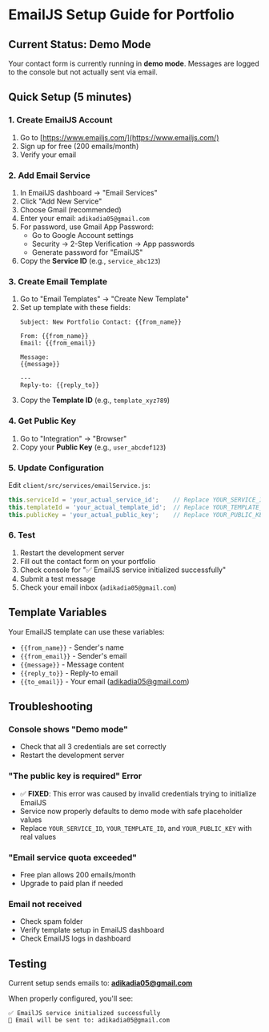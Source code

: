# EmailJS Setup Guide for Portfolio

## Current Status: Demo Mode
Your contact form is currently running in **demo mode**. Messages are logged to the console but not actually sent via email.

## Quick Setup (5 minutes)

### 1. Create EmailJS Account
1. Go to [https://www.emailjs.com/](https://www.emailjs.com/)
2. Sign up for free (200 emails/month)
3. Verify your email

### 2. Add Email Service
1. In EmailJS dashboard → "Email Services"
2. Click "Add New Service"
3. Choose Gmail (recommended)
4. Enter your email: `adikadia05@gmail.com`
5. For password, use Gmail App Password:
   - Go to Google Account settings
   - Security → 2-Step Verification → App passwords
   - Generate password for "EmailJS"
6. Copy the **Service ID** (e.g., `service_abc123`)

### 3. Create Email Template
1. Go to "Email Templates" → "Create New Template"
2. Set up template with these fields:
   ```
   Subject: New Portfolio Contact: {{from_name}}
   
   From: {{from_name}}
   Email: {{from_email}}
   
   Message:
   {{message}}
   
   ---
   Reply-to: {{reply_to}}
   ```
3. Copy the **Template ID** (e.g., `template_xyz789`)

### 4. Get Public Key
1. Go to "Integration" → "Browser"
2. Copy your **Public Key** (e.g., `user_abcdef123`)

### 5. Update Configuration
Edit `client/src/services/emailService.js`:

```javascript
this.serviceId = 'your_actual_service_id';    // Replace YOUR_SERVICE_ID
this.templateId = 'your_actual_template_id';  // Replace YOUR_TEMPLATE_ID  
this.publicKey = 'your_actual_public_key';    // Replace YOUR_PUBLIC_KEY
```

### 6. Test
1. Restart the development server
2. Fill out the contact form on your portfolio
3. Check console for "✅ EmailJS service initialized successfully"
4. Submit a test message
5. Check your email inbox (`adikadia05@gmail.com`)

## Template Variables
Your EmailJS template can use these variables:
- `{{from_name}}` - Sender's name
- `{{from_email}}` - Sender's email  
- `{{message}}` - Message content
- `{{reply_to}}` - Reply-to email
- `{{to_email}}` - Your email (adikadia05@gmail.com)

## Troubleshooting

### Console shows "Demo mode"
- Check that all 3 credentials are set correctly
- Restart the development server

### "The public key is required" Error
- ✅ **FIXED**: This error was caused by invalid credentials trying to initialize EmailJS
- Service now properly defaults to demo mode with safe placeholder values
- Replace `YOUR_SERVICE_ID`, `YOUR_TEMPLATE_ID`, and `YOUR_PUBLIC_KEY` with real values

### "Email service quota exceeded"
- Free plan allows 200 emails/month
- Upgrade to paid plan if needed

### Email not received
- Check spam folder
- Verify template setup in EmailJS dashboard
- Check EmailJS logs in dashboard

## Testing
Current setup sends emails to: **adikadia05@gmail.com**

When properly configured, you'll see:
```
✅ EmailJS service initialized successfully
📧 Email will be sent to: adikadia05@gmail.com
```

